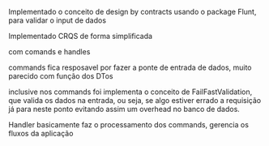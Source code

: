 
Implementado o conceito de design by contracts usando o package Flunt, para validar o input de dados

Implementado CRQS de forma simplificada

com comands e handles 

commands fica resposavel por fazer a ponte de entrada de dados, muito parecido com função dos DTos

inclusive nos commands foi implementa o conceito de FailFastValidation, que valida os dados na entrada, ou seja, se algo estiver errado a requisição já para neste ponto evitando assim um overhead no banco de dados.

Handler basicamente faz o processamento dos commands, gerencia os fluxos da aplicação

